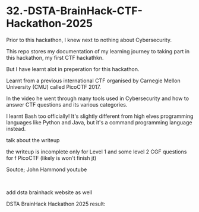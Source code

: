 # 32.-DSTA-BrainHack-CTF-Hackathon-2025
Prior to this hackathon, I knew next to nothing about Cybersecurity.

This repo stores my documentation of my learning journey to taking part in 
this hackathon, my first CTF hackathkn.

But I have learnt alot in preperation for this hackathon.

Learnt from a previous international CTF organised by Carnegie Mellon University (CMU)
called PicoCTF 2017.

In the video he went through many tools used in Cybersecurity and how to answer
CTF questions and its various categories.


I learnt Bash too officially! It's slightly different from high elves programming languages 
like Python and Java, but it's a command programming language instead.

talk about the writeup

the writeup is incomplete only for Level 1 and some level 2 CGF questions for f PicoCTF (likely is won't finish jt)

Soutce;
John Hammond youtube

<br>

add dsta brainhack website as well


DSTA BrainHack Hackathon 2025 result:
